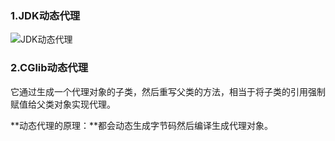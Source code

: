### 1.JDK动态代理
![JDK动态代理](https://github.com/ljcan/Review/blob/master/Java/pictures/JDK%E5%8A%A8%E6%80%81%E4%BB%A3%E7%90%86.png)

### 2.CGlib动态代理
它通过生成一个代理对象的子类，然后重写父类的方法，相当于将子类的引用强制赋值给父类对象实现代理。

**动态代理的原理：**都会动态生成字节码然后编译生成代理对象。
